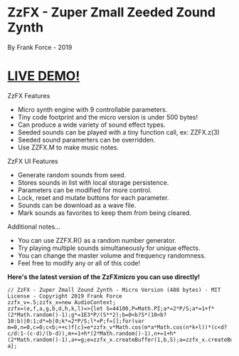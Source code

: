 # ZzFX - Zuper Zmall Zeeded Zound Zynth
By Frank Force - 2019

# [LIVE DEMO!](http://zzfx.3d2k.com)

ZzFX Features

- Micro synth engine with 9 controllable parameters.
- Tiny code footprint and the micro version is under 500 bytes!
- Can produce a wide variety of sound effect types.
- Seeded sounds can be played with a tiny function call, ex: ZZFX.z(3)
- Seeded sound paramerters can be overridden.
- Use ZZFX.M to make music notes.

ZzFX UI Features

- Generate random sounds from seed.
- Stores sounds in list with local storage persistence.
- Parameters can be modified for more control.
- Lock, reset and mutate buttons for each parameter.
- Sounds can be download as a wave file.
- Mark sounds as favorites to keep them from being cleared.

Additional notes...
- You can use ZZFX.R() as a random number generator.
- Try playing multiple sounds simultaneously for unique effects.
- You can change the master volume and frequency randomness.
- Feel free to modify any or all of this code!

**Here's the latest version of the ZzFXmicro you can use directly!**

```
// ZzFX - Zuper Zmall Zound Zynth - Micro Version (488 bytes) - MIT License - Copyright 2019 Frank Force
zzfx_v=.5;zzfx_x=new AudioContext;
zzfx=(e,f,a,g,b,d,h,k,l)=>{let S=44100,P=Math.PI;a*=2*P/S;a*=1+f*(2*Math.random()-1);g*=1E3*P/(S**2);b=0<b?S*(10<b?10:b)|0:1;d*=b|0;k*=2*P/S;l*=P;f=[];for(var m=0,n=0,c=0;c<b;++c)f[c]=e*zzfx_v*Math.cos(m*a*Math.cos(n*k+l))*(c<d?c/d:1-(c-d)/(b-d)),m+=1+h*(2*Math.random()-1),n+=1+h*(2*Math.random()-1),a+=g;e=zzfx_x.createBuffer(1,b,S);a=zzfx_x.createBufferSource();e.getChannelData(0).set(f);a.buffer=e;a.connect(zzfx_x.destination);a.start();return a};
```
